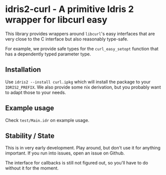 # idris2-curl - A primitive Idris 2 wrapper for libcurl easy

This library provides wrappers around `libcurl`'s easy interfaces
that are very close to the C interface but also reasonably type-safe.

For example, we provide safe types for the `curl_easy_setopt`
function that has a dependently typed parameter type.

## Installation

Use `idris2 --install curl.ipkg` which will install the package
to your `IDRIS2_PREFIX`. We also provide some nix derivation, but
you probably want to adapt those to your needs.

## Example usage

Check `test/Main.idr` on example usage.

## Stability / State

This is in very early development. Play around, but don't use it
for anything important. If you run into issues, open an issue on Github.

The interface for callbacks is still not figured out, so you'll have to
do without it for the moment.





